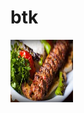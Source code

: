 # btk
<img src="https://github.com/johnwise2022/Adana_Kebab/blob/main/Adanakebab-static-web/10.jpg?raw=true" alt="drawing" width="100" height="100"/>

